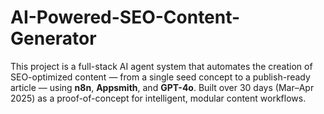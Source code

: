 # AI-Powered-SEO-Content-Generator
This project is a full-stack AI agent system that automates the creation of SEO-optimized content — from a single seed concept to a publish-ready article — using **n8n**, **Appsmith**, and **GPT-4o**.  Built over 30 days (Mar–Apr 2025) as a proof-of-concept for intelligent, modular content workflows.
